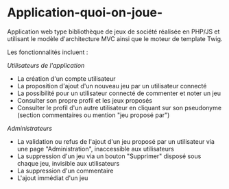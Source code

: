 # Application-quoi-on-joue-
Application web type bibliothèque de jeux de société réalisée en PHP/JS et utilisant le modèle d'architecture MVC ainsi que le moteur de template Twig.

Les fonctionnalités incluent :


*Utilisateurs de l'application*

- La création d'un compte utilisateur
- La proposition d'ajout d'un nouveau jeu par un utilisateur connecté
- La possibilité pour un utilisateur connecté de commenter et noter un jeu
- Consulter son propre profil et les jeux proposés
- Consulter le profil d'un autre utilisateur en cliquant sur son pseudonyme (section commentaires ou mention "jeu proposé par")

*Administrateurs*

- La validation ou refus de l'ajout d'un jeu proposé par un utilisateur via une page "Administration", inaccessible aux utilisateurs
- La suppression d'un jeu via un bouton "Supprimer" disposé sous chaque jeu, invisible aux utilisateurs
- La suppression d'un commentaire
- L'ajout immédiat d'un jeu
